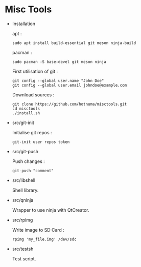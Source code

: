 # Misc Tools

* Installation
	
	apt :
	```
	sudo apt install build-essential git meson ninja-build
	```
	pacman :
	```
	sudo pacman -S base-devel git meson ninja
	```
	First utilisation of git :
	```
	git config --global user.name "John Doe"
	git config --global user.email johndoe@example.com
	```
	Download sources :
	```
	git clone https://github.com/hotnuma/misctools.git
	cd misctools
	./install.sh
	```
* src/git-init

    Initialise git repos :
	```
    git-init user repos token
	```
* src/git-push

    Push changes :
	```
    git-push "comment"
	```
* src/libshell

    Shell library.
    
* src/qninja

    Wrapper to use ninja with QtCreator.
    
* src/rpimg

    Write image to SD Card :
	```
    rpimg 'my_file.img' /dev/sdc
	```
* src/testsh

    Test script.
    
